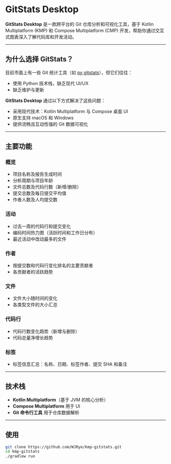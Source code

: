 # GitStats Desktop

**GitStats Desktop** 是一款跨平台的 Git 仓库分析和可视化工具，基于 Kotlin Multiplatform (KMP) 和 Compose Multiplatform (CMP) 开发，帮助你通过交互式图表深入了解代码库和开发活动。

---

## 为什么选择 GitStats？

目前市面上有一些 Git 统计工具（如 [py gitstats](https://pypi.org/project/gitstats/)），但它们往往：

- 使用 Python 技术栈，缺乏现代 UI/UX
- 缺乏维护与更新

**GitStats Desktop** 通过以下方式解决了这些问题：

- 采用现代技术：Kotlin Multiplatform 与 Compose 桌面 UI
- 原生支持 macOS 和 Windows
- 提供流畅且互动性强的 Git 数据可视化

---

## 主要功能

### 概览
- 项目名称及报告生成时间
- 分析周期与项目年龄
- 文件总数及代码行数（新增/删除）
- 提交总数及每日提交平均值
- 作者人数及人均提交数

### 活动
- 过去一周的代码行和提交变化
- 编码时间热力图（活跃时间和工作日分布）
- 最近活动中改动最多的文件

### 作者
- 按提交数和代码行变化排名的主要贡献者
- 各贡献者的活跃趋势

### 文件
- 文件大小随时间的变化
- 各类型文件的大小汇总

### 代码行
- 代码行数变化趋势（新增与删除）
- 代码总量净增长趋势

### 标签
- 标签信息汇总：名称、日期、标签作者、提交 SHA 和备注

---

## 技术栈

- **Kotlin Multiplatform**（基于 JVM 的核心分析）
- **Compose Multiplatform** 用于 UI
- **Git 命令行工具** 用于仓库数据解析

---

## 使用

```bash
git clone https://github.com/WJRye/kmp-gitstats.git
cd kmp-gitstats
./gradlew run